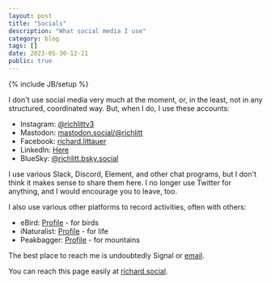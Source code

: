 ```yaml
---
layout: post
title: "Socials"
description: "What social media I use"
category: blog
tags: []
date: 2023-05-30-12-21
public: true
---
```

{% include JB/setup %}

I don't use social media very much at the moment, or, in the least, not in any structured, coordinated way. But, when I do, I use these accounts:

- Instagram: [@richlittv3](https://www.instagram.com/richlittv3/)
- Mastodon: [mastodon.social/@richlitt](https://mastodon.social/@richlitt)
- Facebook: [richard.littauer](https://www.facebook.com/richard.littauer)
- LinkedIn: [Here](https://www.linkedin.com/in/richard-littauer-130026138/)
- BlueSky: [@richlitt.bsky.social](https://staging.bsky.app/profile/richlitt.bsky.social)

I use various Slack, Discord, Element, and other chat programs, but I don't think it makes sense to share them here. I no longer use Twitter for anything, and I would encourage you to leave, too.

I also use various other platforms to record activities, often with others:

- eBird: [Profile](https://ebird.org/profile/Mjg0MTUx/world) - for birds
- iNaturalist: [Profile](https://www.inaturalist.org/people/richardlitt) - for life
- Peakbagger: [Profile](https://peakbagger.com/climber/climber.aspx?cid=31159) - for mountains

The best place to reach me is undoubtedly Signal or [email](mailto:richard@burntfen.com).

You can reach this page easily at [richard.social](http://richard.social).

